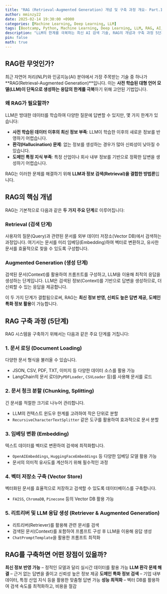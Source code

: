 ```yaml
---
title: "RAG (Retrieval-Augmented Generation) 개념 및 구축 과정 개요- Part.1"
author: mminzy22
date: 2025-02-14 19:30:00 +0900
categories: [Machine Learning, Deep Learning, LLM]
tags: [Bootcamp, Python, Machine Learning, Deep Learning, LLM, RAG, AI, TIL]
description: "LLM의 한계를 극복하는 최신 AI 검색 기술, RAG의 개념과 구축 과정 5단계를 쉽게 설명합니다."
pin: false
math: true
---
```



## RAG란 무엇인가?

최근 자연어 처리(NLP)와 인공지능(AI) 분야에서 가장 주목받는 기술 중 하나가 **RAG(Retrieval-Augmented Generation)**입니다. 이는 **사전 학습된 대형 언어 모델(LLM)이 단독으로 생성하는 응답의 한계를 극복**하기 위해 고안된 기법입니다.

### 왜 RAG가 필요할까?

LLM은 방대한 데이터를 학습하여 다양한 질문에 답변할 수 있지만, 몇 가지 한계가 있습니다:
- **사전 학습된 데이터 이후의 최신 정보 부족**: LLM이 학습한 이후의 새로운 정보를 반영하기 어렵습니다.
- **환각(Hallucination) 문제**: 없는 정보를 생성하는 경우가 많아 신뢰성이 낮아질 수 있습니다.
- **도메인 특정 지식 부족**: 특정 산업이나 회사 내부 정보를 기반으로 정확한 답변을 생성하기 어렵습니다.

RAG는 이러한 문제를 해결하기 위해 **LLM과 정보 검색(Retrieval)을 결합한 방법론**입니다.


## RAG의 핵심 개념

RAG는 기본적으로 다음과 같은 **두 가지 주요 단계**로 이루어집니다:

### **Retrieval (검색 단계)**
사용자의 질문(Query)과 관련된 문서를 외부 데이터 저장소(Vector DB)에서 검색하는 과정입니다. 여기서는 문서를 미리 임베딩(Embedding)하여 벡터로 변환하고, 유사한 문서를 효율적으로 찾을 수 있도록 구성합니다.

### **Augmented Generation (생성 단계)**
검색된 문서(Context)를 활용하여 프롬프트를 구성하고, LLM을 이용해 최적의 응답을 생성하는 단계입니다. LLM은 검색된 정보(Context)를 기반으로 답변을 생성하므로, 더 신뢰할 수 있는 응답을 제공합니다.

이 두 가지 단계가 결합됨으로써, RAG는 **최신 정보 반영, 신뢰도 높은 답변 제공, 도메인 특화 정보 활용**이 가능합니다.


## RAG 구축 과정 (5단계)

RAG 시스템을 구축하기 위해서는 다음과 같은 주요 단계를 거칩니다:

### **1. 문서 로딩 (Document Loading)**
다양한 문서 형식을 불러올 수 있습니다.
- JSON, CSV, PDF, TXT, 이미지 등 다양한 데이터 소스를 활용 가능
- LangChain의 문서 로더(`PyPDFLoader`, `CSVLoader` 등)를 사용해 문서를 로드

### **2. 문서 청크 분할 (Chunking, Splitting)**
긴 문서를 적절한 크기로 나누어 관리합니다.
- LLM의 컨텍스트 윈도우 한계를 고려하여 작은 단위로 분할
- `RecursiveCharacterTextSplitter` 같은 도구를 활용하여 효과적으로 문서 분할

### **3. 임베딩 변환 (Embedding)**
텍스트 데이터를 벡터로 변환하여 검색에 최적화합니다.
- `OpenAIEmbeddings`, `HuggingFaceEmbeddings` 등 다양한 임베딩 모델 활용 가능
- 문서의 의미적 유사도를 계산하기 위해 필수적인 과정

### **4. 벡터 저장소 구축 (Vector Store)**
벡터화된 문서를 효율적으로 저장하고 검색할 수 있도록 데이터베이스를 구축합니다.
- `FAISS`, `ChromaDB`, `Pinecone` 등의 Vector DB 활용 가능

### **5. 리트리버 및 LLM 응답 생성 (Retriever & Augmented Generation)**
- 리트리버(Retriever)를 활용해 관련 문서를 검색
- 검색된 문서(Context)를 포함하여 프롬프트 구성 후 LLM을 이용해 응답 생성
- `ChatPromptTemplate`을 활용한 프롬프트 최적화


## RAG를 구축하면 어떤 장점이 있을까?

**최신 정보 반영 가능** – 정적인 모델과 달리 실시간 데이터를 활용 가능
**LLM 환각 문제 해결** – 근거 없는 답변을 줄이고 신뢰성 높은 정보 제공
**도메인 특화 정보 검색** – 기업 내부 데이터, 특정 산업 지식 등을 활용한 맞춤형 답변 가능
**성능 최적화** – 벡터 DB를 활용하여 검색 속도를 최적화하고, 비용을 절감

